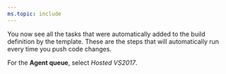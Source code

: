 ```yaml
---
ms.topic: include
---
```


You now see all the tasks that were automatically added to the build definition by the template. These are the steps that will automatically run every time you push code changes.

For the **Agent queue**, select _Hosted VS2017_.
